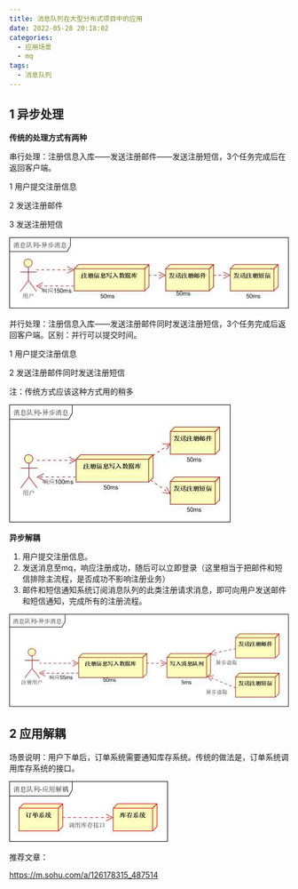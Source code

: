 ```yaml
---
title: 消息队列在大型分布式项目中的应用
date: 2022-05-28 20:18:02
categories:
  - 应用场景
  - mq
tags:
  - 消息队列
---
```


## 1 异步处理

**传统的处理方式有两种**

串行处理：注册信息入库——发送注册邮件——发送注册短信，3个任务完成后在返回客户端。

1 用户提交注册信息

2 发送注册邮件

3 发送注册短信

![img](2022-05-28-消息队列在大型分布式项目中的应用/20180111005820113238.png)

并行处理：注册信息入库——发送注册邮件同时发送注册短信，3个任务完成后返回客户端。区别：并行可以提交时间。

1 用户提交注册信息

2 发送注册邮件同时发送注册短信

注：传统方式应该这种方式用的稍多

![img](2022-05-28-消息队列在大型分布式项目中的应用/20180111005820116168.png)

**异步解耦** 

1. 用户提交注册信息。
2. 发送消息至mq，响应注册成功，随后可以立即登录（这里相当于把邮件和短信排除主流程，是否成功不影响注册业务）
3. 邮件和短信通知系统订阅消息队列的此类注册请求消息，即可向用户发送邮件和短信通知，完成所有的注册流程。

![技术分享图片](2022-05-28-消息队列在大型分布式项目中的应用/20180111005820117145.png)



## 2 应用解耦  

场景说明：用户下单后，订单系统需要通知库存系统。传统的做法是，订单系统调用库存系统的接口。 

![img](2022-05-28-消息队列在大型分布式项目中的应用.assets/a40c12ecb12d4426b6e6bb53def2ad04.jpg) 



推荐文章：

https://m.sohu.com/a/126178315_487514

